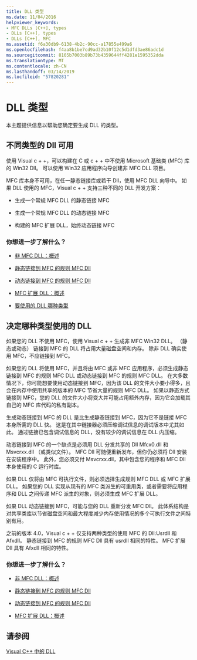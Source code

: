 ```yaml
---
title: DLL 类型
ms.date: 11/04/2016
helpviewer_keywords:
- MFC DLLs [C++], types
- DLLs [C++], types
- DLLs [C++], MFC
ms.assetid: f6a30db9-6138-4b2c-90cc-a17855e499a6
ms.openlocfilehash: f4aa8b1be7cd9ad32b10f12c5d1dfd3ae86adc1d
ms.sourcegitcommit: 8105b7003b89b73b4359644ff4281e1595352dda
ms.translationtype: MT
ms.contentlocale: zh-CN
ms.lasthandoff: 03/14/2019
ms.locfileid: "57820281"
---
```

# <a name="kinds-of-dlls"></a>DLL 类型

本主题提供信息以帮助您确定要生成 DLL 的类型。

##  <a name="_core_the_different_kinds_of_dlls_available_with_visual_c.2b2b"></a> 不同类型的 Dll 可用

使用 Visual c + +，可以构建在 C 或 c + + 中不使用 Microsoft 基础类 (MFC) 库的 Win32 Dll。 可以使用 Win32 应用程序向导创建非 MFC DLL 项目。

MFC 库本身不可用，在任一静态链接库或若干 Dll，使用 MFC DLL 向导中。 如果 DLL 使用的 MFC，Visual c + + 支持三种不同的 DLL 开发方案：

- 生成一个常规 MFC DLL 的静态链接 MFC

- 生成一个常规 MFC DLL 的动态链接 MFC

- 构建的 MFC 扩展 DLL，始终动态链接 MFC

### <a name="what-do-you-want-to-know-more-about"></a>你想进一步了解什么？

- [非 MFC DLL：概述](non-mfc-dlls-overview.md)

- [静态链接到 MFC 的规则 MFC Dll](regular-dlls-statically-linked-to-mfc.md)

- [动态链接到 MFC 的规则 MFC Dll](regular-dlls-dynamically-linked-to-mfc.md)

- [MFC 扩展 DLL：概述](extension-dlls-overview.md)

- [要使用的 DLL 哪种类型](#_core_which_kind_of_dll_to_use)

##  <a name="_core_which_kind_of_dll_to_use"></a> 决定哪种类型使用的 DLL

如果您的 DLL 不使用 MFC，使用 Visual c + + 生成非 MFC Win32 DLL。 （静态或动态） 链接到 MFC 的 DLL 将占用大量磁盘空间和内存。 除非 DLL 确实使用 MFC，不应链接到 MFC。

如果您的 DLL 将使用 MFC，并且将由 MFC 或非 MFC 应用程序，必须生成静态链接到 MFC 的规则 MFC DLL 或动态链接到 MFC 的规则 MFC DLL。 在大多数情况下，你可能想要使用动态链接到 MFC，因为该 DLL 的文件大小要小得多，且会在内存中使用共享的版本的 MFC 节省大量的规则 MFC DLL。 如果以静态方式链接到 MFC，您的 DLL 的文件大小将变大并可能占用额外内存，因为它会加载其自己的 MFC 库代码的私有副本。

生成动态链接到 MFC 的 DLL 是比生成静态链接到 MFC，因为它不是链接 MFC 本身所需的 DLL 快。 这是在其中链接器必须压缩调试信息的调试版本中尤其如此。 通过链接已包含调试信息的 DLL，没有较少的调试信息在 DLL 内压缩。

动态链接到 MFC 的一个缺点是必须用 DLL 分发共享的 Dll Mfcx0.dll 和 Msvcrxx.dll （或类似文件）。 MFC Dll 可随便重新发布，但你仍必须将 Dll 安装在安装程序中。 此外，您必须交付 Msvcrxx.dll，其中包含您的程序和 MFC Dll 本身使用的 C 运行时库。

如果 DLL 仅将由 MFC 可执行文件，则必须选择生成规则 MFC DLL 或 MFC 扩展 DLL。 如果您的 DLL 实现从现有的 MFC 类派生的可重用类，或者需要将应用程序和 DLL 之间传递 MFC 派生的对象，则必须生成 MFC 扩展 DLL。

如果 DLL 动态链接到 MFC，可能与您的 DLL 重新分发 MFC Dll。 此体系结构是对共享类库以节省磁盘空间和最大程度减少内存使用情况的多个可执行文件之间特别有用。

之前的版本 4.0，Visual c + + 仅支持两种类型的使用 MFC 的 Dll:Usrdll 和 Afxdll。 静态链接到 MFC 的规则 MFC Dll 具有 usrdll 相同的特性。 MFC 扩展 Dll 具有 Afxdll 相同的特性。

### <a name="what-do-you-want-to-know-more-about"></a>你想进一步了解什么？

- [非 MFC DLL：概述](non-mfc-dlls-overview.md)

- [静态链接到 MFC 的规则 MFC Dll](regular-dlls-statically-linked-to-mfc.md)

- [动态链接到 MFC 的规则 MFC Dll](regular-dlls-dynamically-linked-to-mfc.md)

- [MFC 扩展 DLL：概述](extension-dlls-overview.md)

## <a name="see-also"></a>请参阅

[Visual C++ 中的 DLL](dlls-in-visual-cpp.md)
